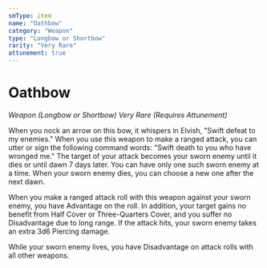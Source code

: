 ```yaml
---
smType: item
name: "Oathbow"
category: "Weapon"
type: "Longbow or Shortbow"
rarity: "Very Rare"
attunement: true
---
```


# Oathbow
*Weapon (Longbow or Shortbow) Very Rare (Requires Attunement)*

When you nock an arrow on this bow, it whispers in Elvish, "Swift defeat to my enemies." When you use this weapon to make a ranged attack, you can utter or sign the following command words: "Swift death to you who have wronged me." The target of your attack becomes your sworn enemy until it dies or until dawn 7 days later. You can have only one such sworn enemy at a time. When your sworn enemy dies, you can choose a new one after the next dawn.

When you make a ranged attack roll with this weapon against your sworn enemy, you have Advantage on the roll. In addition, your target gains no benefit from Half Cover or Three-Quarters Cover, and you suffer no Disadvantage due to long range. If the attack hits, your sworn enemy takes an extra 3d6 Piercing damage.

While your sworn enemy lives, you have Disadvantage on attack rolls with all other weapons.
